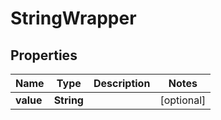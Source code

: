
# StringWrapper

## Properties
Name | Type | Description | Notes
------------ | ------------- | ------------- | -------------
**value** | **String** |  |  [optional]



